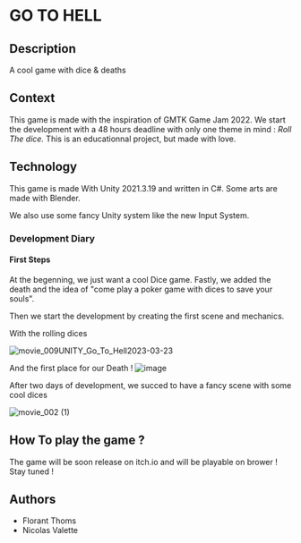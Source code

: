 # GO TO HELL

## Description

A cool game with dice & deaths

## Context

This game is made with the inspiration of GMTK Game Jam 2022. We start the development with a 48 hours deadline with only one theme in mind : *Roll The dice.*
This is an educationnal project, but made with love.

## Technology

This game is made With Unity 2021.3.19 and written in C#.
Some arts are made with Blender.

We also use some fancy Unity system like the new Input System.

### Development Diary

#### First Steps
At the begenning, we just want a cool Dice game. Fastly, we added the death and the idea of "come play a poker game with dices to save your souls".

Then we start the development by creating the first scene and mechanics.

With the rolling dices 

![movie_009UNITY_Go_To_Hell2023-03-23](https://user-images.githubusercontent.com/88431570/227711319-4b38ae83-5424-4c11-8c07-0d502ac8dec6.gif)

And the first place for our Death !
![image](https://user-images.githubusercontent.com/88431570/227711098-9b917e89-dd4b-4672-bec0-bf068c4e9663.png)

After two days of development, we succed to have a fancy scene with some cool dices

![movie_002 (1)](https://user-images.githubusercontent.com/88431570/227711152-86c6c040-cb30-4dcc-a316-5bcbf76d426f.gif)


## How To play the game ?

The game will be soon release on itch.io and will be playable on brower ! Stay tuned !

## Authors

* Florant Thoms
* Nicolas Valette


